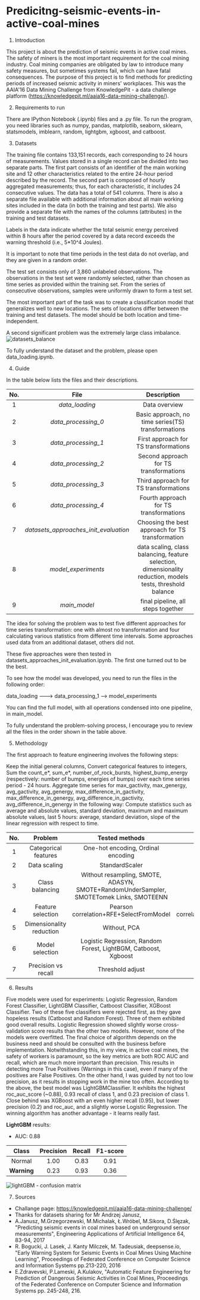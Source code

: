 # Predicitng-seismic-events-in-active-coal-mines

1. Introduction

This project is about the prediction of seismic events in active coal mines. The safety of miners is the most important requirement for the coal mining industry. Coal mining companies are obligated by law to introduce many safety measures, but sometimes systems fail, which can have fatal consequences. The purpose of this project is to find methods for predicting periods of increased seismic activity in miners' workplaces. This was the AAIA'16 Data Mining Challenge from KnowledgePit - a data challenge platform (https://knowledgepit.ml/aaia16-data-mining-challenge/). 

2. Requirements to run

There are IPython Notebook (.ipynb) files and a .py file. To run the program, you need libraries such as numpy, pandas, matplotlib, seaborn, sklearn, statsmodels, imblearn, random, lightgbm, xgboost, and catboost.

3. Datasets

The training file contains 133,151 records, each corresponding to 24 hours of measurements. Values stored in a single record can be divided into two separate parts. The first part consists of an identifier of the main working site and 12 other characteristics related to the entire 24-hour period described by the record. The second part is composed of hourly aggregated measurements; thus, for each characteristic, it includes 24 consecutive values. The data has a total of 541 columns. There is also a separate file available with additional information about all main working sites included in the data (in both the training and test parts). We also provide a separate file with the names of the columns (attributes) in the training and test datasets.

Labels in the data indicate whether the total seismic energy perceived within 8 hours after the period covered by a data record exceeds the warning threshold (i.e., 5*10^4 Joules).

It is important to note that time periods in the test data do not overlap, and they are given in a random order.

The test set consists only of 3,860 unlabeled observations. The observations in the test set were randomly selected, rather than chosen as time series as provided within the training set. From the series of consecutive observations, samples were uniformly drawn to form a test set.

The most important part of the task was to create a classification model that generalizes well to new locations. The sets of locations differ between the training and test datasets. The model should be both location and time-independent.

A second significant problem was the extremely large class imbalance.
![datasets_balance](https://user-images.githubusercontent.com/115831899/235488277-30dae94f-9d1c-4136-88b1-4bd073111466.png)

To fully understand the dataset and the problem, please open data_loading.ipynb.  

4. Guide 

In the table below lists the files and their descriptions.

| No. | File | Description | 
| :-------: | :--------: | :-------: |
| 1 | *data_loading* | Data overview |
| 2 | *data_processing_0* | Basic approach, no time series(TS) transformations |
| 3 | *data_processing_1* | First approach for TS transformations | 
| 4 | *data_processing_2* | Second approach for TS transformations | 
| 5 | *data_processing_3* | Third approach for TS transformations |
| 6 | *data_processing_4* | Fourth approach for TS transformations |
| 7 | *datasets_approaches_init_evaluation* | Choosing the best approach for TS transformation|
| 8 | *model_experiments* | data scaling, class balancing, feature selection, dimensionality reduction, models tests, threshold balance  |
| 9 | *main_model* | final pipeline, all steps together |

The idea for solving the problem was to test five different approaches for time series transformation: one with almost no transformation and four calculating various statistics from different time intervals. Some approaches used data from an additional dataset, others did not.

These five approaches were then tested in datasets_approaches_init_evaluation.ipynb. The first one turned out to be the best.

To see how the model was developed, you need to run the files in the following order:

data_loading ---> data_processing_1 --> model_experiments

You can find the full model, with all operations condensed into one pipeline, in main_model.

To fully understand the problem-solving process, I encourage you to review all the files in the order shown in the table above.

5. Methodology

The first approach to feature engineering involves the following steps:

Keep the initial general columns,
Convert categorical features to integers,
Sum the count_e*, sum_e*, number_of_rock_bursts, highest_bump_energy (respectively: number of bumps, energies of bumps) over each time series period - 24 hours.
Aggregate time series for max_gactivity, max_genergy, avg_gactivity, avg_genergy, max_difference_in_gactivity, max_difference_in_genergy, avg_difference_in_gactivity, avg_difference_in_genergy in the following way:
Compute statistics such as average and absolute values, standard deviation, maximum and maximum absolute values, last 5 hours: average, standard deviation, slope of the linear regression with respect to time.

| No. | Problem | Tested methods | Best method | 
| :-------: | :--------: | :-------: | :-------: |
| 1 | Categorical features| One-hot encoding, Ordinal encoding | Ordinal encoding |
| 2 | Data scaling | StandardScaler | StandardScaler |
| 3 | Class balancing | Without resampling, SMOTE, ADASYN, SMOTE+RandomUnderSampler, SMOTETomek Links, SMOTEENN | SMOTE |
| 4 | Feature selection | Pearson correlation+RFE+SelectFromModel | Pearson correlation+RFE+SelectFromModel |
| 5 | Dimensionality reduction | Without, PCA | Without |
| 6 | Model selection| Logistic Regression, Random Forest, LightBGM, Catboost, Xgboost | LightGBM |
| 7 | Precision vs recall | Threshold adjust | Threshold reduction |

6. Results

Five models were used for experiments: Logistic Regression, Random Forest Classifier, LightGBM Classifier, Catboost Classifier, XGBoost Classifier.
Two of these five classifiers were rejected first, as they gave hopeless results (Catboost and Random Forest).
Three of them exhibited good overall results. Logistic Regression showed slightly worse cross-validation score results than the other two models. However, none of the models were overfitted.
The final choice of algorithm depends on the business need and should be consulted with the business before implementation.
Notwithstanding this, in my view, in active coal mines, the safety of workers is paramount, so the key metrics are both ROC AUC and recall, which are much more important than precision. This results in detecting more True Positives (Warnings in this case), even if many of the positives are False Positives. On the other hand, I was guided by not too low precision, as it results in stopping work in the mine too often.
According to the above, the best model was LightGBMClassifier. It exhibits the highest roc_auc_score (~0.88), 0.93 recall of class 1, and 0.23 precision of class 1. Close behind was XGBoost with an even higher recall (0.95), but lower precision (0.2) and roc_auc, and a slightly worse Logistic Regression. The winning algorithm has another advantage - it learns really fast.

<b>LightGBM</b> results:

* AUC: 0.88

| Class | Precision | Recall | F1-score |
| :-------: | :--------: | :-------: | :-------: |
| Normal | 1.00 | O.83| 0.91 |
| <b>Warning</b> | 0.23 | 0.93 | 0.36 |

![lightGBM - confusion matrix](https://user-images.githubusercontent.com/115831899/235650354-18969f4b-6b3d-4abb-a3dd-178f80b52c08.png)


7. Sources

* Challange page: https://knowledgepit.ml/aaia16-data-mining-challenge/
* Thanks for datasets sharing for Mr Andrzej Janusz,
* A.Janusz, M.Grzegorzewski, M.Michalak, Ł.Wróbel, M.Sikora, D.Ślęzak, "Predicting seismic events in coal mines based on underground sensor measurements", Engineering Applications of Artificial Intelligence 64, 83-94, 2017
* R. Bogucki, J. Lasek, J. Kanty Milczek, M. Tadeusiak, deepsense.io, "Early Warning System for Seismic Events in Coal Mines Using Machine Learning", Proceedings of Federated Conference on Computer Science and Information Systems pp.213-220, 2016
* E.Zdravevski, P.Lameski, A.Kulakov, "Automatic Feature Engineering for Prediction of Dangerous Seismic Activities in Coal Mines, Proceedings of the Federated Conference on Computer Science and Information Systems pp. 245-248, 216.
